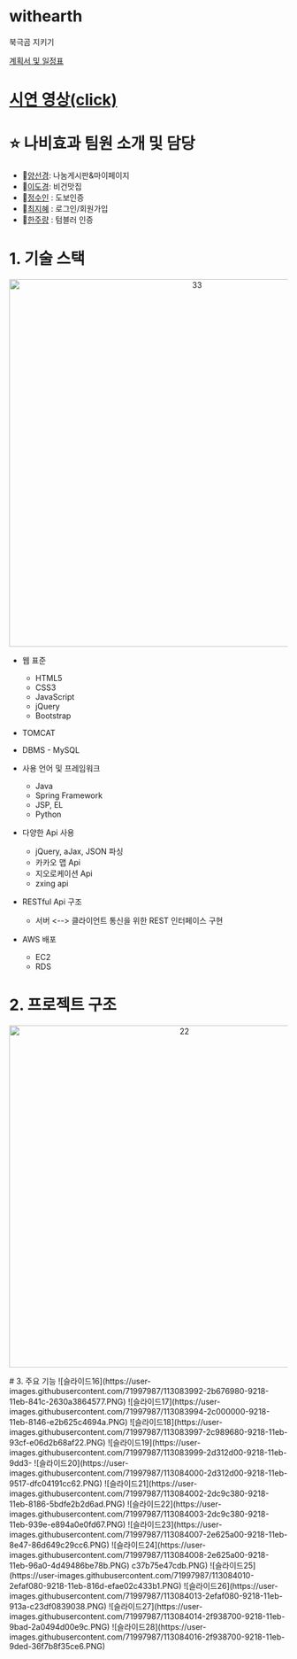# withearth
북극곰 지키기

[계획서 및 일정표](https://docs.google.com/spreadsheets/d/1fNIBv-oUIvZeVhuANIY_o--szHTX4OPn/edit#gid=2057609518)
# [시연 영상(click)](https://youtu.be/aCLqBQu-1W8)

# :star: 나비효과 팀원 소개 및 담당
 * :penguin:[양선경](https://github.com/ohMySunset): 나눔게시판&마이페이지
 * :whale2:[이도경](https://github.com/dkaylee): 비건맛집
 * :honeybee:[정수인](https://github.com/JeongSuIn) : 도보인증
 * :panda_face:[최지혜](https://github.com/choejh) : 로그인/회원가입
 * :turtle:[한주량](https://github.com/JuRyang) : 텀블러 인증

# 1. 기술 스택

<p align="center"><img width="664" alt="33" src="https://user-images.githubusercontent.com/71997976/111419783-6acc8b00-872d-11eb-916f-88df026135a2.PNG">

* 웹 표준
  * HTML5
  * CSS3
  * JavaScript
  * jQuery
  * Bootstrap
* TOMCAT
* DBMS - MySQL
* 사용 언어 및 프레임워크
  * Java
  * Spring Framework
  * JSP, EL
  * Python
* 다양한 Api 사용
  * jQuery, aJax, JSON 파싱
  * 카카오 맵 Api
  * 지오로케이션 Api
  * zxing api

* RESTful Api 구조
  * 서버 <--> 클라이언트 통신을 위한 REST 인터페이스 구현
* AWS 배포
  * EC2
  * RDS

# 2. 프로젝트 구조

<p align="center"><img width="618" alt="22" src="https://user-images.githubusercontent.com/71997976/111417490-538b9e80-8729-11eb-95ee-a902e1ffd32a.PNG"></p>
# 3. 주요 기능
![슬라이드16](https://user-images.githubusercontent.com/71997987/113083992-2b676980-9218-11eb-841c-2630a3864577.PNG)
![슬라이드17](https://user-images.githubusercontent.com/71997987/113083994-2c000000-9218-11eb-8146-e2b625c4694a.PNG)
![슬라이드18](https://user-images.githubusercontent.com/71997987/113083997-2c989680-9218-11eb-93cf-e06d2b68af22.PNG)
![슬라이드19](https://user-images.githubusercontent.com/71997987/113083999-2d312d00-9218-11eb-9dd3-
![슬라이드20](https://user-images.githubusercontent.com/71997987/113084000-2d312d00-9218-11eb-9517-dfc04191cc62.PNG)
![슬라이드21](https://user-images.githubusercontent.com/71997987/113084002-2dc9c380-9218-11eb-8186-5bdfe2b2d6ad.PNG)
![슬라이드22](https://user-images.githubusercontent.com/71997987/113084003-2dc9c380-9218-11eb-939e-e894a0e0fd67.PNG)
![슬라이드23](https://user-images.githubusercontent.com/71997987/113084007-2e625a00-9218-11eb-8e47-86d649c29cc6.PNG)
![슬라이드24](https://user-images.githubusercontent.com/71997987/113084008-2e625a00-9218-11eb-96a0-4d49486be78b.PNG)
c37b75e47cdb.PNG)
![슬라이드25](https://user-images.githubusercontent.com/71997987/113084010-2efaf080-9218-11eb-816d-efae02c433b1.PNG)
![슬라이드26](https://user-images.githubusercontent.com/71997987/113084013-2efaf080-9218-11eb-913a-c23df0839038.PNG)
![슬라이드27](https://user-images.githubusercontent.com/71997987/113084014-2f938700-9218-11eb-9bad-2a0494d00e9c.PNG)
![슬라이드28](https://user-images.githubusercontent.com/71997987/113084016-2f938700-9218-11eb-9ded-36f7b8f35ce6.PNG)


